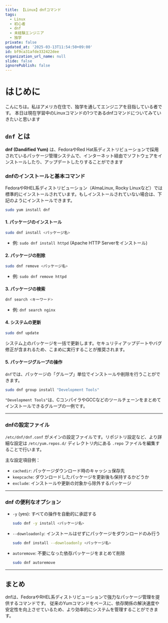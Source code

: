```yaml
---
title: 【Linux】dnfコマンド
tags:
  - Linux
  - 初心者
  - dnf
  - 未経験エンジニア
  - 独学
private: false
updated_at: '2025-03-13T11:54:50+09:00'
id: bf9ca31afde332422dee
organization_url_name: null
slide: false
ignorePublish: false
---
```

# はじめに
こんにちは。私はアメリカ在住で、独学を通してエンジニアを目指している者です。
本日は現在学習中のLinuxコマンドの1つであるdnfコマンドについてみていきたいと思います


## `dnf` とは
**dnf (Dandified Yum)** は、FedoraやRed Hat系ディストリビューションで採用されているパッケージ管理システムで、インターネット経由でソフトウェアをインストールしたり、アップデートしたりすることができます


### dnfのインストールと基本コマンド

FedoraやRHEL系ディストリビューション（AlmaLinux, Rocky Linuxなど）では標準的にインストールされています。もしインストールされていない場合は、下記のようにインストールできます。

```bash
sudo yum install dnf
```

#### 1. パッケージのインストール

```bash
sudo dnf install <パッケージ名>
```

- 例: `sudo dnf install httpd` (Apache HTTP Serverをインストール)

#### 2. パッケージの削除

```bash
sudo dnf remove <パッケージ名>
```

- 例: `sudo dnf remove httpd`

#### 3. パッケージの検索

```bash
dnf search <キーワード>
```

- 例: `dnf search nginx`

#### 4. システムの更新

```bash
sudo dnf update
```

システム上のパッケージを一括で更新します。セキュリティアップデートやバグ修正が含まれるため、こまめに実行することが推奨されます。

#### 5. パッケージグループの操作

`dnf`では、パッケージの「グループ」単位でインストールや削除を行うことができます。

```bash
sudo dnf group install "Development Tools"
```

`"Development Tools"`は、CコンパイラやGCCなどのツールチェーンをまとめてインストールできるグループの一例です。

---

### dnfの設定ファイル

`/etc/dnf/dnf.conf` がメインの設定ファイルです。リポジトリ設定など、より詳細な設定は `/etc/yum.repos.d/` ディレクトリ内にある `.repo` ファイルを編集することで行います。

主な設定項目例：

- `cachedir`: パッケージダウンロード時のキャッシュ保存先
- `keepcache`: ダウンロードしたパッケージを更新後も保持するかどうか
- `exclude`: インストールや更新の対象から除外するパッケージ

---

### dnf の便利なオプション

- `-y` (yes): すべての操作を自動的に承認する

  ```bash
  sudo dnf -y install <パッケージ名>
  ```

- `--downloadonly`: インストールはせずにパッケージをダウンロードのみ行う

  ```bash
  sudo dnf install --downloadonly <パッケージ名>
  ```

- `autoremove`: 不要になった依存パッケージをまとめて削除

  ```bash
  sudo dnf autoremove
  ```

---

## まとめ

dnfは、FedoraやRHEL系ディストリビューションで強力なパッケージ管理を提供するコマンドです。
従来のYumコマンドをベースに、依存関係の解決速度や安定性を向上させているため、より効率的にシステムを管理することができます。

